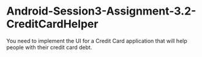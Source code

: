 # Android-Session3-Assignment-3.2-CreditCardHelper
You need to implement the UI for a Credit Card application that will help people with their
credit card debt.
